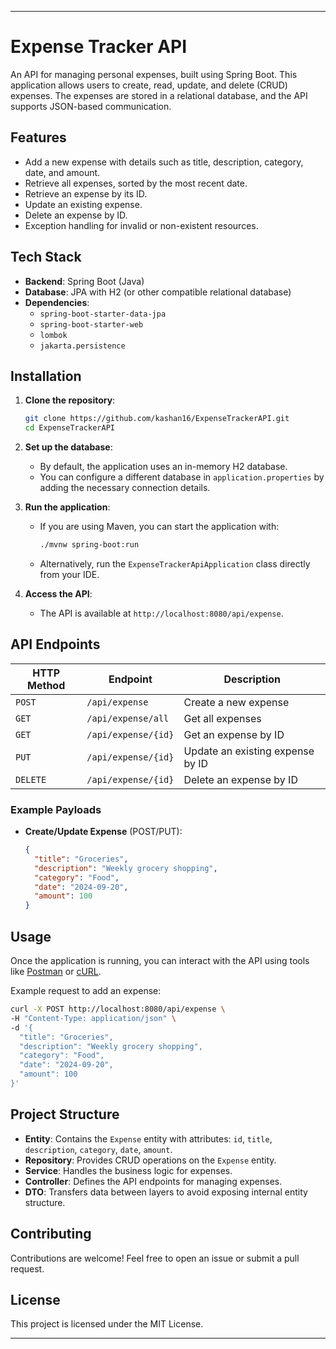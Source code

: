 ---

# Expense Tracker API

An API for managing personal expenses, built using Spring Boot. This application allows users to create, read, update, and delete (CRUD) expenses. The expenses are stored in a relational database, and the API supports JSON-based communication.

## Features

- Add a new expense with details such as title, description, category, date, and amount.
- Retrieve all expenses, sorted by the most recent date.
- Retrieve an expense by its ID.
- Update an existing expense.
- Delete an expense by ID.
- Exception handling for invalid or non-existent resources.

## Tech Stack

- **Backend**: Spring Boot (Java)
- **Database**: JPA with H2 (or other compatible relational database)
- **Dependencies**:
  - `spring-boot-starter-data-jpa`
  - `spring-boot-starter-web`
  - `lombok`
  - `jakarta.persistence`
  
## Installation

1. **Clone the repository**:
   ```bash
   git clone https://github.com/kashan16/ExpenseTrackerAPI.git
   cd ExpenseTrackerAPI
   ```

2. **Set up the database**:
   - By default, the application uses an in-memory H2 database.
   - You can configure a different database in `application.properties` by adding the necessary connection details.

3. **Run the application**:
   - If you are using Maven, you can start the application with:
     ```bash
     ./mvnw spring-boot:run
     ```
   - Alternatively, run the `ExpenseTrackerApiApplication` class directly from your IDE.

4. **Access the API**:
   - The API is available at `http://localhost:8080/api/expense`.

## API Endpoints

| HTTP Method | Endpoint              | Description                               |
|-------------|-----------------------|-------------------------------------------|
| `POST`      | `/api/expense`         | Create a new expense                      |
| `GET`       | `/api/expense/all`     | Get all expenses                          |
| `GET`       | `/api/expense/{id}`    | Get an expense by ID                      |
| `PUT`       | `/api/expense/{id}`    | Update an existing expense by ID          |
| `DELETE`    | `/api/expense/{id}`    | Delete an expense by ID                   |

### Example Payloads

- **Create/Update Expense** (POST/PUT):
  ```json
  {
    "title": "Groceries",
    "description": "Weekly grocery shopping",
    "category": "Food",
    "date": "2024-09-20",
    "amount": 100
  }
  ```

## Usage

Once the application is running, you can interact with the API using tools like [Postman](https://www.postman.com/) or [cURL](https://curl.se/).

Example request to add an expense:

```bash
curl -X POST http://localhost:8080/api/expense \
-H "Content-Type: application/json" \
-d '{
  "title": "Groceries",
  "description": "Weekly grocery shopping",
  "category": "Food",
  "date": "2024-09-20",
  "amount": 100
}'
```

## Project Structure

- **Entity**: Contains the `Expense` entity with attributes: `id`, `title`, `description`, `category`, `date`, `amount`.
- **Repository**: Provides CRUD operations on the `Expense` entity.
- **Service**: Handles the business logic for expenses.
- **Controller**: Defines the API endpoints for managing expenses.
- **DTO**: Transfers data between layers to avoid exposing internal entity structure.

## Contributing

Contributions are welcome! Feel free to open an issue or submit a pull request.

## License

This project is licensed under the MIT License.

---